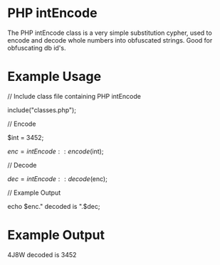 # PHP intEncode
The PHP intEncode class is a very simple substitution cypher, used to encode and decode whole numbers into obfuscated strings. Good for obfuscating db id's.

# Example Usage
// Include class file containing PHP intEncode

include("classes.php");


// Encode

$int = 3452;

$enc = intEncode::encode($int);


// Decode

$dec = intEncode::decode($enc);


// Example Output

echo $enc." decoded is ".$dec;

# Example Output
4J8W decoded is 3452

